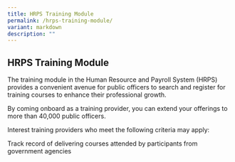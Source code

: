 ```yaml
---
title: HRPS Training Module
permalink: /hrps-training-module/
variant: markdown
description: ""
---
```

<style>
	.circle{
	width: 400px;
	height: 200px;
	margin: 10% auto;
	border-radius: 50%;
	
</style>
<div class="training">
	<h2>HRPS Training Module</h2>
	<p>The training module in the Human Resource and Payroll System (HRPS) provides a convenient avenue for public officers to search and register for training courses to enhance their professional growth.</p>
	<p>By coming onboard as a training provider, you can extend your offerings to more than 40,000 public officers.</p>
	<p>Interest training providers who meet the following criteria may apply:</p>
	<div class="oval">
		<div class="content">
			<p>Track record of delivering courses attended by participants from government agencies</p>
		</div>
	</div>
</div>
